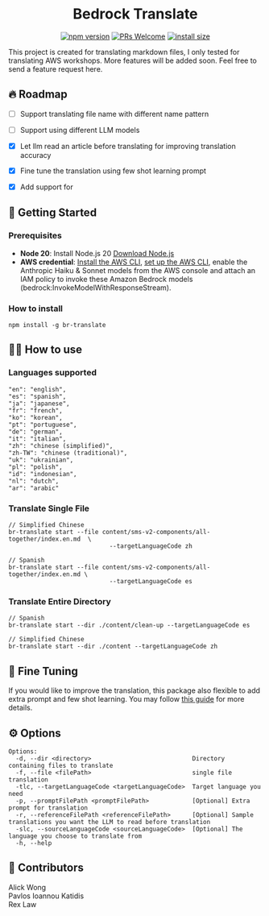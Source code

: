 <div align="center">
    
# Bedrock Translate

[![npm version](https://badge.fury.io/js/br-translate.svg)](https://badge.fury.io/js/br-translate)
[![PRs Welcome](https://img.shields.io/badge/PRs-welcome-brightgreen.svg?style=flat-square)](https://makeapullrequest.com)
[![install size](https://packagephobia.com/badge?p=br-translate)](https://packagephobia.com/result?p=br-translate)

</div>

This project is created for translating markdown files, I only tested for translating AWS workshops. More features will
be added soon. Feel free to send a feature request here.

## 🔥 Roadmap
- [ ] Support translating file name with different name pattern
- [ ] Support using different LLM models
- [x] Let llm read an article before translating for improving translation accuracy
- [x] Fine tune the translation using few shot learning prompt
- [x] Add support for 


## 👋 Getting Started

### Prerequisites

* **Node 20**: Install Node.js 20 [Download Node.js](https://nodejs.org/en/download/package-manager/current)
* **AWS credential**: [Install the AWS CLI](https://docs.aws.amazon.com/cli/latest/userguide/getting-started-install.html), [set up the AWS CLI](https://docs.aws.amazon.com/cli/latest/userguide/getting-started-quickstart.html), enable the Anthropic Haiku & Sonnet models from the AWS console and attach an IAM policy to invoke these Amazon Bedrock models (bedrock:InvokeModelWithResponseStream).

### How to install
```
npm install -g br-translate
```

## 🧑‍💻 How to use

### Languages supported
```
"en": "english",
"es": "spanish",
"ja": "japanese",
"fr": "french",
"ko": "korean",
"pt": "portuguese",
"de": "german",
"it": "italian",
"zh": "chinese (simplified)",
"zh-TW": "chinese (traditional)",
"uk": "ukrainian",
"pl": "polish",
"id": "indonesian",
"nl": "dutch",
"ar": "arabic"
```

### Translate Single File

```
// Simplified Chinese
br-translate start --file content/sms-v2-components/all-together/index.en.md  \
                            --targetLanguageCode zh

// Spanish
br-translate start --file content/sms-v2-components/all-together/index.en.md \
                            --targetLanguageCode es
```

### Translate Entire Directory
```
// Spanish
br-translate start --dir ./content/clean-up --targetLanguageCode es
     
// Simplified Chinese
br-translate start --dir ./content --targetLanguageCode zh 
```

## 🔧 Fine Tuning
If you would like to improve the translation, this package also flexible to add extra prompt and few shot learning. You may follow [this guide](../docs/fine-tune.md) for more details.


## ⚙️ Options
```
Options:
  -d, --dir <directory>                            Directory containing files to translate
  -f, --file <filePath>                            single file translation
  -tlc, --targetLanguageCode <targetLanguageCode>  Target language you need
  -p, --promptFilePath <promptFilePath>            [Optional] Extra prompt for translation
  -r, --referenceFilePath <referenceFilePath>      [Optional] Sample translations you want the LLM to read before translation
  -slc, --sourceLanguageCode <sourceLanguageCode>  [Optional] The language you choose to translate from
  -h, --help   
```

## 🤝 Contributors
Alick Wong<br/>
Pavlos Ioannou Katidis<br/>
Rex Law



